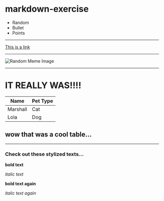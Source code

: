 # markdown-exercise

- Random
- Bullet
- Points

---
[This is a link](https://github.com/MikepdXRider/markdown-exercise)

---


![Random Meme Image](https://memegenerator.net/img/instances/74454868/its-the-final-markdown.jpg)

---

# IT REALLY WAS!!!!

| Name     | Pet Type |
|----------|----------|
| Marshall | Cat      |
| Lola     | Dog      |

## wow that was a cool table...
---

### Check out these stylized texts...

__bold text__

_italic text_

**bold text again**

*italic text again*
